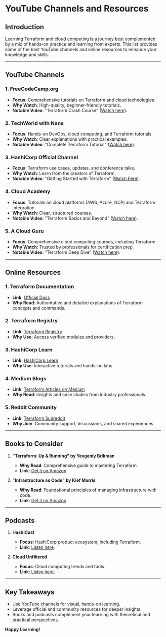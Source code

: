 # YouTube Channels and Resources

## Introduction
Learning Terraform and cloud computing is a journey best complemented by a mix of hands-on practice and learning from experts. This list provides some of the best YouTube channels and online resources to enhance your knowledge and skills.

---

## YouTube Channels
### 1. **FreeCodeCamp.org**
   - **Focus**: Comprehensive tutorials on Terraform and cloud technologies.
   - **Why Watch**: High-quality, beginner-friendly tutorials.
   - **Notable Video**: "Terraform Crash Course" ([Watch here](https://www.youtube.com/c/FreeCodeCamp)).

### 2. **TechWorld with Nana**
   - **Focus**: Hands-on DevOps, cloud computing, and Terraform tutorials.
   - **Why Watch**: Clear explanations with practical examples.
   - **Notable Video**: "Complete Terraform Tutorial" ([Watch here](https://www.youtube.com/c/TechWorldwithNana)).

### 3. **HashiCorp Official Channel**
   - **Focus**: Terraform use cases, updates, and conference talks.
   - **Why Watch**: Learn from the creators of Terraform.
   - **Notable Video**: "Getting Started with Terraform" ([Watch here](https://www.youtube.com/c/HashiCorp)).

### 4. **Cloud Academy**
   - **Focus**: Tutorials on cloud platforms (AWS, Azure, GCP) and Terraform integration.
   - **Why Watch**: Clear, structured courses.
   - **Notable Video**: "Terraform Basics and Beyond" ([Watch here](https://www.youtube.com/c/CloudAcademy)).

### 5. **A Cloud Guru**
   - **Focus**: Comprehensive cloud computing courses, including Terraform.
   - **Why Watch**: Trusted by professionals for certification prep.
   - **Notable Video**: "Terraform Deep Dive" ([Watch here](https://www.youtube.com/c/acloudguru)).

---

## Online Resources
### 1. **Terraform Documentation**
   - **Link**: [Official Docs](https://developer.hashicorp.com/terraform/docs)
   - **Why Read**: Authoritative and detailed explanations of Terraform concepts and commands.

### 2. **Terraform Registry**
   - **Link**: [Terraform Registry](https://registry.terraform.io/)
   - **Why Use**: Access verified modules and providers.

### 3. **HashiCorp Learn**
   - **Link**: [HashiCorp Learn](https://learn.hashicorp.com/terraform)
   - **Why Use**: Interactive tutorials and hands-on labs.

### 4. **Medium Blogs**
   - **Link**: [Terraform Articles on Medium](https://medium.com/topic/terraform)
   - **Why Read**: Insights and case studies from industry professionals.

### 5. **Reddit Community**
   - **Link**: [Terraform Subreddit](https://www.reddit.com/r/Terraform/)
   - **Why Join**: Community support, discussions, and shared experiences.

---

## Books to Consider
1. **"Terraform: Up & Running" by Yevgeniy Brikman**
   - **Why Read**: Comprehensive guide to mastering Terraform.
   - **Link**: [Get it on Amazon](https://www.amazon.com/Terraform-Up-Running-Yevgeniy-Brikman/dp/1492046906)

2. **"Infrastructure as Code" by Kief Morris**
   - **Why Read**: Foundational principles of managing infrastructure with code.
   - **Link**: [Get it on Amazon](https://www.amazon.com/Infrastructure-Code-Second-Managing-Technology/dp/1491924357)

---

## Podcasts
1. **HashiCast**
   - **Focus**: HashiCorp product ecosystem, including Terraform.
   - **Link**: [Listen here](https://www.hashicorp.com/resources/hashicast).

2. **Cloud Unfiltered**
   - **Focus**: Cloud computing trends and tools.
   - **Link**: [Listen here](https://www.cisco.com/c/en/us/solutions/cloud/cloud-unfiltered-podcast.html).

---

## Key Takeaways
- Use YouTube channels for visual, hands-on learning.
- Leverage official and community resources for deeper insights.
- Books and podcasts complement your learning with theoretical and practical perspectives.

**Happy Learning!**
